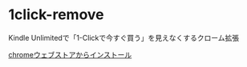# 1click-remove
Kindle Unlimitedで「1-Clickで今すぐ買う」を見えなくするクローム拡張

 [chromeウェブストアからインストール](https://chrome.google.com/webstore/detail/1-click-remove/pnhmopniaelechpakbkegopokobjnpge?hl=ja "クローム拡張")

